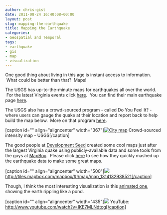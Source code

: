 ```yaml
---
author: chris-gist
date: 2011-08-24 16:40:08+00:00
layout: post
slug: mapping-the-earthquake
title: Mapping the Earthquake
categories:
- Geospatial and Temporal
tags:
- earthquake
- gis
- map
- visualization
---
```


One good thing about living in this age is instant access to information.  What could be better than that?  Maps!

The USGS has up-to-the-minute maps for earthquakes all over the world.  For the latest Virginia events click [here](http://earthquake.usgs.gov/earthquakes/recenteqsus/Maps/US2/37.39.-79.-77.php).  You can find their main earthquake page [here](http://earthquake.usgs.gov/earthquakes/).

The USGS also has a crowd-sourced program - called Do You Feel It? - where users can gauge the quake at their location and report back to help build the map below.  More on that program [here](http://earthquake.usgs.gov/earthquakes/dyfi/).

[caption id="" align="aligncenter" width="367"][![City map](http://earthquake.usgs.gov/earthquakes/dyfi/events/se/082311a/us/se082311a_ciim.jpg)](http://earthquake.usgs.gov/earthquakes/dyfi/events/se/082311a/us/index.html) Crowd-sourced intensity map - USGS[/caption]

The good people at [Development Seed](http://developmentseed.org/) created some cool maps just after the largest Virginia quake using publicly-available data and some tools from the guys at [MapBox](http://mapbox.com/).  Please click [here](http://developmentseed.org/blog/2011/aug/23/map-todays-east-cost-earthquake-available-mapbox) to see how they quickly mashed up the earthquake data to make some great maps.

[caption id="" align="aligncenter" width="500"][![](http://farm7.static.flickr.com/6202/6074536202_f060ba45dc.jpg)](http://tiles.mapbox.com/mapbox/#!/map/map_1314132938521) http://tiles.mapbox.com/mapbox/#!/map/map_1314132938521[/caption]



Though, I think the most interesting visualization is this [animated one](http://youtu.be/IKE7MLNdtcg), showing the earth rippling like a pond.



[caption id="" align="aligncenter" width="435"][![](http://static.scholarslab.org/wp-content/uploads/2011/08/earthquakeWave.png)](http://www.youtube.com/watch?v=IKE7MLNdtcg) YouTube: http://www.youtube.com/watch?v=IKE7MLNdtcg[/caption]
